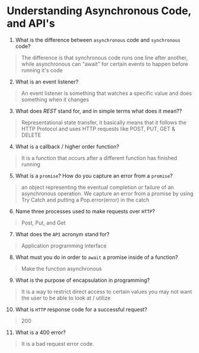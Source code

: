 # Understanding Asynchronous Code, and API's
01. What is the difference between `asynchronous` code and `synchronous` code?

  > The difference is that synchronous code runs one line after another, while asynchronous can "await" for certain events to happen before running it's code

02. What is an event listener?

  > An event listener is something that watches a specific value and does something when it changes

03. What does *REST* stand for, and in simple terms what does it mean??

  > Representational state transfer, it basically means that it follows the HTTP Protocol and uses HTTP requests like POST, PUT, GET & DELETE

04. What is a callback / higher order function?

  > It is a function that occurs after a different function has finished running

05. What is a `promise`? How do you capture an error from a `promise`?

  > an object representing the eventual completion or failure of an asynchronous operation. We capture an error from a promise by using Try Catch and putting a Pop.error(error) in the catch

06. Name three processes used to make requests over `HTTP`?

  > Post, Put, and Get

07. What does the `API` acronym stand for?

  > Application programming interface

08. What must you do in order to `await` a promise inside of a function?

  > Make the function asynchronous 

09. What is the purpose of encapsulation in programming?

  > It is a way to restrict direct access to certain values you may not want the user to be able to look at / utilize

10. What is `HTTP` response code for a successful request?

  > 200

11. What is a 400 error?

  > It is a bad request error code. 
